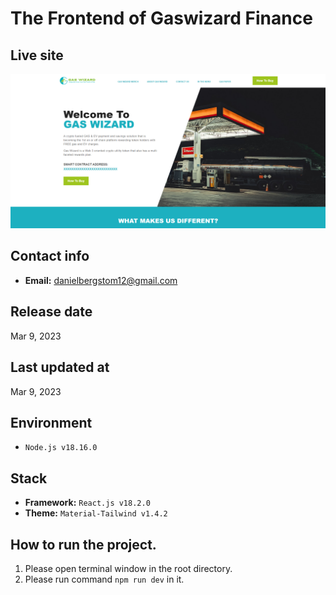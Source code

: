 # The Frontend of Gaswizard Finance

## Live site

[![Live site](readme_images/guide-site.png)](https://beta.gaswizard.finance)

## Contact info

- **Email:** danielbergstom12@gmail.com

## Release date

Mar 9, 2023

## Last updated at

Mar 9, 2023

## Environment

- `Node.js v18.16.0`

## Stack

- **Framework:** `React.js v18.2.0`
- **Theme:** `Material-Tailwind v1.4.2`

## How to run the project.

1. Please open terminal window in the root directory.
2. Please run command `npm run dev` in it.
